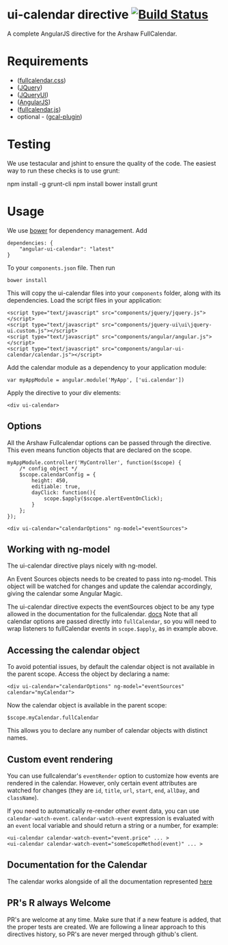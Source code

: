 # ui-calendar directive [![Build Status](https://travis-ci.org/angular-ui/ui-calendar.png)](https://travis-ci.org/angular-ui/ui-calendar)

A complete AngularJS directive for the Arshaw FullCalendar.

# Requirements
- ([fullcalendar.css](https://raw.github.com/angular-ui/angular-ui.github.com/master/lib/calendar/fullcalendar.css))
- ([JQuery](http://arshaw.com/js/fullcalendar-1.5.3/fullcalendar/gcal.js))
- ([JQueryUI](http://ajax.googleapis.com/ajax/libs/jqueryui/1.8.16/jquery-ui.min.js))
- ([AngularJS](http://code.angularjs.org/1.0.4/angular.js))
- ([fullcalendar.js](https://raw.github.com/angular-ui/angular-ui.github.com/master/lib/calendar/fullcalendar.js))
- optional - ([gcal-plugin](http://arshaw.com/js/fullcalendar-1.5.3/fullcalendar/gcal.js))

# Testing

We use testacular and jshint to ensure the quality of the code.  The easiest way to run these checks is to use grunt:

  npm install -g grunt-cli
  npm install
  bower install
  grunt

# Usage

We use [bower](http://twitter.github.com/bower/) for dependency management.  Add

    dependencies: {
        "angular-ui-calendar": "latest"
    }

To your `components.json` file. Then run

    bower install

This will copy the ui-calendar files into your `components` folder, along with its dependencies. Load the script files in your application:

    <script type="text/javascript" src="components/jquery/jquery.js"></script>
    <script type="text/javascript" src="components/jquery-ui\ui\jquery-ui.custom.js"></script>
    <script type="text/javascript" src="components/angular/angular.js"></script>
    <script type="text/javascript" src="components/angular-ui-calendar/calendar.js"></script>

Add the calendar module as a dependency to your application module:

    var myAppModule = angular.module('MyApp', ['ui.calendar'])

Apply the directive to your div elements:

    <div ui-calendar>

## Options

All the Arshaw Fullcalendar options can be passed through the directive. This even means function objects that are declared on the scope. 

    myAppModule.controller('MyController', function($scope) {
        /* config object */
        $scope.calendarConfig = {
            height: 450,
            editiable: true,
            dayClick: function(){
                scope.$apply($scope.alertEventOnClick);
            }
        };
    });

    <div ui-calendar="calendarOptions" ng-model="eventSources">

## Working with ng-model

The ui-calendar directive plays nicely with ng-model.

An Event Sources objects needs to be created to pass into ng-model. This object will be watched for changes and update the calendar accordingly, giving the calendar some Angular Magic. 

The ui-calendar directive expects the eventSources object to be any type allowed in the documentation for the fullcalendar. [docs](http://arshaw.com/fullcalendar/docs/event_data/Event_Source_Object/)
Note that all calendar options are passed directly into `fullCalendar`, so you will need to wrap listeners to fullCalendar events in `scope.$apply`, as in example above.

## Accessing the calendar object

To avoid potential issues, by default the calendar object is not available in the parent scope. Access the object by declaring a name:

    <div ui-calendar="calendarOptions" ng-model="eventSources" calendar="myCalendar">
    
Now the calendar object is available in the parent scope:

    $scope.myCalendar.fullCalendar
    
This allows you to declare any number of calendar objects with distinct names.

## Custom event rendering

You can use fullcalendar's `eventRender` option to customize how events are rendered in the calendar.
However, only certain event attributes are watched for changes (they are `id`, `title`, `url`, `start`, `end`, `allDay`, and `className`).

If you need to automatically re-render other event data, you can use `calendar-watch-event`.
`calendar-watch-event` expression is evaluated with an `event` local variable and should return a string or a number, for example:

    <ui-calendar calendar-watch-event="event.price" ... >
    <ui-calendar calendar-watch-event="someScopeMethod(event)" ... >

## Documentation for the Calendar

The calendar works alongside of all the documentation represented [here](http://arshaw.com/fullcalendar/docs)

## PR's R always Welcome                                                                                                                                                
PR's are welcome at any time. 
Make sure that if a new feature is added, that the proper tests are created.
We are following a linear approach to this directives history, so PR's are never merged through github's client. 
